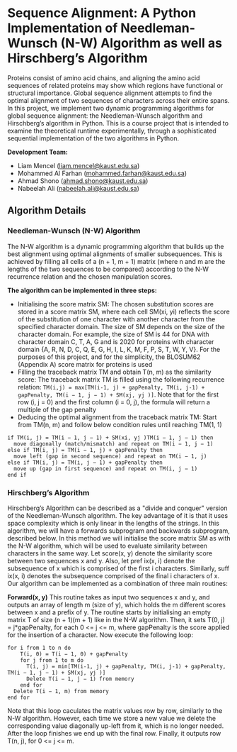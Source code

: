 # Sequence Alignment: A Python Implementation of Needleman-Wunsch (N-W) Algorithm as well as Hirschberg’s Algorithm

Proteins consist of amino acid chains, and aligning the amino acid sequences of related proteins may show which regions have functional or structural importance. Global sequence alignment attempts to find the optimal alignment of two sequences of characters across their entire spans. In this project, we implement two dynamic programming algorithms for global sequence alignment: the Needleman-Wunsch algorithm and Hirschberg’s algorithm in Python. This is a course project that is intended to examine the theoretical runtime experimentally, through a sophisticated sequential implementation of the two algorithms in Python.

**Development Team:**
* Liam Mencel (liam.mencel@kaust.edu.sa)
* Mohammed Al Farhan (mohammed.farhan@kaust.edu.sa)
* Ahmad Shono (ahmad.shono@kaust.edu.sa)
* Nabeelah Ali (nabeelah.ali@kaust.edu.sa)

## Algorithm Details
### Needleman-Wunsch (N-W) Algorithm

The N-W algorithm is a dynamic programming algorithm that builds up the best alignment using optimal alignments of smaller subsequences. This is achieved by filling all cells of a (n + 1, m + 1) matrix (where n and m are the lengths of the two sequences to be compared) according to the N-W recurrence relation and the chosen manipulation scores. 

**The algorithm can be implemented in three steps:**
*  Initialising the score matrix SM: The chosen substitution scores are stored in a score matrix SM, where each cell SM(xi, yi) reflects the score of the substitution of one character with another character from the specified character domain. The size of SM depends on the size of the character domain. For example, the size of SM is 44 for DNA with character domain C, T, A, G and is 2020 for proteins with character domain {A, R, N, D, C, Q, E, G, H, I, L, K, M, F, P, S, T, W, Y, V}. For the purposes of this project, and for the simplicity, the BLOSUM62 (Appendix A) score matrix for proteins is used
*  Filling the traceback matrix TM and obtain T(n, m) as the similarity score: The traceback matrix TM is filled using the following recurrence relation: `TM(i,j) = max[TM(i-1, j) + gapPenalty, TM(i, j-1) + gapPenalty, TM(i − 1, j − 1) + SM(xj, yj )]`. Note that for the first row (i, j = 0) and the first column (i = 0, j), the formula will return a multiple of the gap penalty
*  Deducing the optimal alignment from the traceback matrix TM: Start from TM(n, m) and follow below condition rules until reaching TM(1, 1)
```
if TM(i, j) = TM(i − 1, j − 1) + SM(xi, yj )TM(i − 1, j − 1) then
  move diagonally (match/mismatch) and repeat on TM(i − 1, j − 1)
else if TM(i, j) = TM(i − 1, j) + gapPenalty then
  move left (gap in second sequence) and repeat on TM(i − 1, j)
else if TM(i, j) = TM(i, j − 1) + gapPenalty then
  move up (gap in first sequence) and repeat on TM(i, j − 1)
end if
```
### Hirschberg’s Algorithm

Hirschberg’s Algorithm can be described as a "divide and conquer" version of the Needleman-Wunsch algorithm. The key advantage of it is that it uses space complexity which is only linear in the lengths of the strings. In this algorithm, we will have a forwards subprogram and backwards subprogram, described below. In this method we will initialise the score matrix SM as with the N-W algorithm, which will be used to evaluate similarity between characters in the same way. Let score(x, y) denote the similarity score between two sequences x and y. Also, let pref ix(x, i) denote the subsequence of x which is comprised of the first i characters. Similarly, suff ix(x, i) denotes the subsequence comprised of the final i characters of x. Our algorithm can be implemented as a combination of three main routines:

**Forward(x, y)**
This routine takes as input two sequences x and y, and outputs an array of length m (size of y), which holds the m different scores between x and a prefix of y.
The routine starts by initialising an empty matrix T of size (n + 1)(m + 1) like in the N-W algorithm. Then, it sets T(0, j) = j*gapPenalty, for each 0 <= j <= m, where gapPenalty is the score applied for the insertion of a character. Now execute the following loop:
```
for i from 1 to n do
    T(i, 0) = T(i − 1, 0) + gapPenalty
    for j from 1 to m do
      T(i, j) = min[TM(i-1, j) + gapPenalty, TM(i, j-1) + gapPenalty, TM(i − 1, j − 1) + SM(xj, yj )]
      Delete T(i − 1, j − 1) from memory
    end for
  Delete T(i − 1, m) from memory
end for
```
Note that this loop caculates the matrix values row by row, similarly to the N-W algorithm. However, each time we store a new value we delete the corresponding value diagonally up-left from it, which is no longer needed. After the loop finishes we end up with the final row. Finally, it outputs row T(n, j), for 0 <= j <= m.
